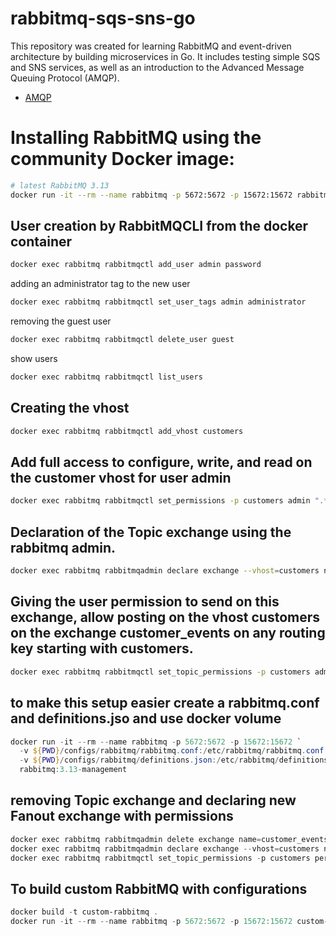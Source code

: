 # rabbitmq-sqs-sns-go
This repository was created for learning RabbitMQ and event-driven architecture by building microservices in Go. It includes testing simple SQS and SNS services, as well as an introduction to the Advanced Message Queuing Protocol (AMQP).
- [AMQP](https://www.rabbitmq.com/tutorials/amqp-concepts)

# Installing RabbitMQ using the community Docker image:
```bash
# latest RabbitMQ 3.13
docker run -it --rm --name rabbitmq -p 5672:5672 -p 15672:15672 rabbitmq:3.13-management
```
## User creation by RabbitMQCLI from the docker container
```bash
docker exec rabbitmq rabbitmqctl add_user admin password
```
adding an administrator tag to the new user
```bash
docker exec rabbitmq rabbitmqctl set_user_tags admin administrator
```
removing the guest user
```bash
docker exec rabbitmq rabbitmqctl delete_user guest
```
show users
```bash
docker exec rabbitmq rabbitmqctl list_users
```

## Creating the vhost
```bash
docker exec rabbitmq rabbitmqctl add_vhost customers
```

## Add full access to configure, write, and read on the customer vhost for user admin
```bash
docker exec rabbitmq rabbitmqctl set_permissions -p customers admin ".*" ".*" ".*"
```

## Declaration of the Topic exchange using the rabbitmq admin.
```bash
docker exec rabbitmq rabbitmqadmin declare exchange --vhost=customers name=customer_events type=topic -u admin -p password durable=true
```

## Giving the user permission to send on this exchange, allow posting on the vhost customers on the exchange customer_events on any routing key starting with customers.
```bash
docker exec rabbitmq rabbitmqctl set_topic_permissions -p customers admin customer_events "^customers.*" "^customers.*"
```

## to make this setup easier create a rabbitmq.conf and definitions.jso and use docker volume
```powershell
docker run -it --rm --name rabbitmq -p 5672:5672 -p 15672:15672 `
  -v ${PWD}/configs/rabbitmq/rabbitmq.conf:/etc/rabbitmq/rabbitmq.conf `
  -v ${PWD}/configs/rabbitmq/definitions.json:/etc/rabbitmq/definitions.json `
  rabbitmq:3.13-management
```

## removing Topic exchange and declaring new Fanout exchange with permissions
```powershell
docker exec rabbitmq rabbitmqadmin delete exchange name=customer_events --vhost=customers -u percy -p secret
docker exec rabbitmq rabbitmqadmin declare exchange --vhost=customers name=customer_events type=fanout -u percy -p secret durable=true
docker exec rabbitmq rabbitmqctl set_topic_permissions -p customers percy customer_events ".*" ".*"
```

## To build custom RabbitMQ with configurations
```powershell
docker build -t custom-rabbitmq .
docker run -it --rm --name rabbitmq -p 5672:5672 -p 15672:15672 custom-rabbitmq
```



